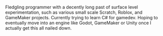 Fledgling programmer with a decently long past of surface level experimentation, such as various small scale Scratch, Roblox, and GameMaker projects. 
Currently trying to learn C# for gamedev. Hoping to eventually move into an engine like Godot, GameMaker or Unity once I actually get this all nailed down.
